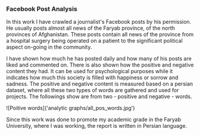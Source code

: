 ### Facebook Post Analysis

In this work I have crawled a journalist's Facebook posts by his permission. He usually posts almost all news of the Faryab province, of the north provinces of Afghanistan. These posts contain all news of the province from a hospital surgery being operated on a patient to the significant political aspect on-going in the community. 

I have shown how much he has posted daily and how many of his posts are liked and commented on. There is also shown how the positive and negative content they had. It can be used for psychological purposes while it indicates how much this society is filled with happiness or sorrow and sadness. The positive and negative content is measured based on a persian dataset, where all these two types of words are gathered and used for projects. The followings show are from two - positive and negative - words.

![Poitive words]('analytic graphs/all_pos_words.jpg')

Since this work was done to promote my academic grade in the Faryab University, where I was working, the report is written in Persian language.
